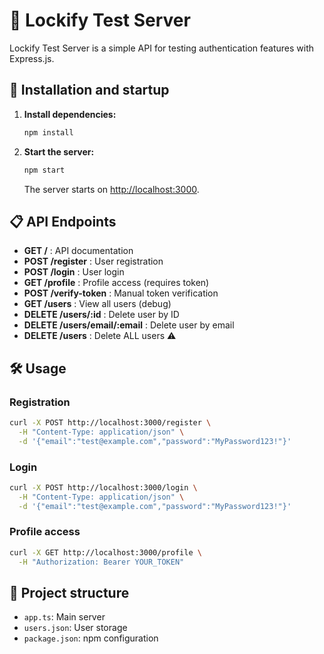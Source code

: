 # 🔐 Lockify Test Server

Lockify Test Server is a simple API for testing authentication features with Express.js.

## 🚀 Installation and startup

1. **Install dependencies:**
   ```bash
   npm install
   ```
2. **Start the server:**
   ```bash
   npm start
   ```
   The server starts on [http://localhost:3000](http://localhost:3000).

## 📋 API Endpoints

- **GET /** : API documentation
- **POST /register** : User registration
- **POST /login** : User login
- **GET /profile** : Profile access (requires token)
- **POST /verify-token** : Manual token verification
- **GET /users** : View all users (debug)
- **DELETE /users/:id** : Delete user by ID
- **DELETE /users/email/:email** : Delete user by email
- **DELETE /users** : Delete ALL users ⚠️

## 🛠 Usage

### Registration
```bash
curl -X POST http://localhost:3000/register \
  -H "Content-Type: application/json" \
  -d '{"email":"test@example.com","password":"MyPassword123!"}'
```

### Login
```bash
curl -X POST http://localhost:3000/login \
  -H "Content-Type: application/json" \
  -d '{"email":"test@example.com","password":"MyPassword123!"}'
```

### Profile access
```bash
curl -X GET http://localhost:3000/profile \
  -H "Authorization: Bearer YOUR_TOKEN"
```

## 📂 Project structure

- `app.ts`: Main server
- `users.json`: User storage
- `package.json`: npm configuration
